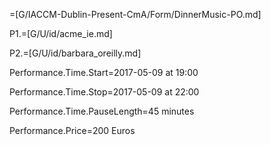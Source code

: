 =[G/IACCM-Dublin-Present-CmA/Form/DinnerMusic-PO.md]

P1.=[G/U/id/acme_ie.md]

P2.=[G/U/id/barbara_oreilly.md]

Performance.Time.Start=2017-05-09 at 19:00

Performance.Time.Stop=2017-05-09 at 22:00

Performance.Time.PauseLength=45 minutes

Performance.Price=200 Euros